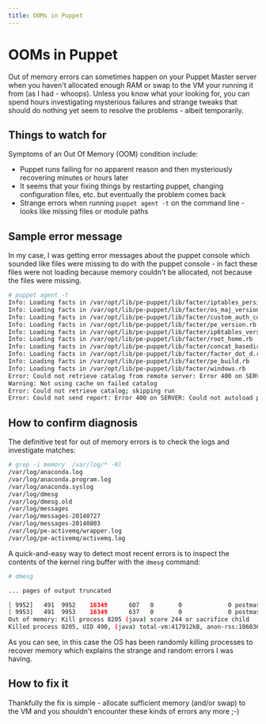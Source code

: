 ```yaml
---
title: OOMs in Puppet
---
```

# OOMs in Puppet
Out of memory errors can sometimes happen on your Puppet Master server when you haven't allocated enough RAM or swap to the VM your running it from (as I had - whoops). Unless you know what your looking for, you can spend hours investigating mysterious failures and strange tweaks that should do nothing yet seem to resolve the problems - albeit temporarily.

## Things to watch for

Symptoms of an Out Of Memory (OOM) condition include:
* Puppet runs failing for no apparent reason and then mysteriously recovering minutes or hours later
* It seems that your fixing things by restarting puppet, changing configuration files, etc. but eventually the problem comes back
* Strange errors when running `puppet agent -t` on the command line - looks like missing files or module paths

## Sample error message
In my case, I was getting error messages about the puppet console which sounded like files were missing to do with the puppet console - in fact these files were not loading because memory couldn't be allocated, not because the files were missing.

```bash
# puppet agent -t
Info: Loading facts in /var/opt/lib/pe-puppet/lib/facter/iptables_persistent_version.rb
Info: Loading facts in /var/opt/lib/pe-puppet/lib/facter/os_maj_version.rb
Info: Loading facts in /var/opt/lib/pe-puppet/lib/facter/custom_auth_conf.rb
Info: Loading facts in /var/opt/lib/pe-puppet/lib/facter/pe_version.rb
Info: Loading facts in /var/opt/lib/pe-puppet/lib/facter/ip6tables_version.rb
Info: Loading facts in /var/opt/lib/pe-puppet/lib/facter/root_home.rb
Info: Loading facts in /var/opt/lib/pe-puppet/lib/facter/concat_basedir.rb
Info: Loading facts in /var/opt/lib/pe-puppet/lib/facter/facter_dot_d.rb
Info: Loading facts in /var/opt/lib/pe-puppet/lib/facter/pe_build.rb
Info: Loading facts in /var/opt/lib/pe-puppet/lib/facter/windows.rb
Error: Could not retrieve catalog from remote server: Error 400 on SERVER: Failed when searching for node client.puppetlabs.vm: Could not autoload puppet/indirector/node/console: cannot load such file -- puppetx/puppetlabs/pe_console/console_http
Warning: Not using cache on failed catalog
Error: Could not retrieve catalog; skipping run
Error: Could not send report: Error 400 on SERVER: Could not autoload puppet/reports/console: cannot load such file -- puppetx/puppetlabs/pe_console/console_http
```

## How to confirm diagnosis
The definitive test for out of memory errors is to check the logs and investigate matches:
```bash
# grep -i memory  /var/log/* -Rl
/var/log/anaconda.log
/var/log/anaconda.program.log
/var/log/anaconda.syslog
/var/log/dmesg
/var/log/dmesg.old
/var/log/messages
/var/log/messages-20140727
/var/log/messages-20140803
/var/log/pe-activemq/wrapper.log
/var/log/pe-activemq/activemq.log
```

A quick-and-easy way to detect most recent errors is to inspect the contents of the kernel ring buffer with the `dmesg` command:

```bash
# dmesg

... pages of output truncated

[ 9952]   491  9952    16349      607   0       0             0 postmaster
[ 9953]   491  9953    16349      637   0       0             0 postmaster
Out of memory: Kill process 8205 (java) score 244 or sacrifice child
Killed process 8205, UID 490, (java) total-vm:417912kB, anon-rss:106036kB, file-rss:80kB
```
As you can see, in this case the OS has been randomly killing processes to recover memory which explains the strange and random errors I was having.

## How to fix it

Thankfully the fix is simple - allocate sufficient memory (and/or swap) to the VM and you shouldn't encounter these kinds of errors any more ;-)
